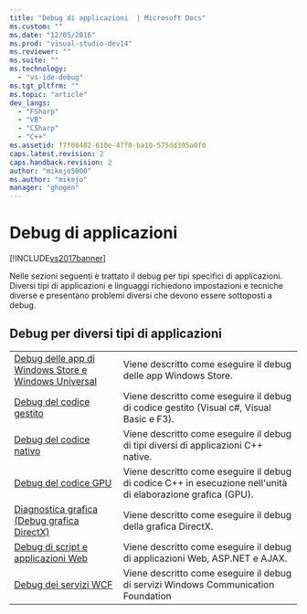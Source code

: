 ```yaml
---
title: "Debug di applicazioni  | Microsoft Docs"
ms.custom: ""
ms.date: "12/05/2016"
ms.prod: "visual-studio-dev14"
ms.reviewer: ""
ms.suite: ""
ms.technology: 
  - "vs-ide-debug"
ms.tgt_pltfrm: ""
ms.topic: "article"
dev_langs: 
  - "FSharp"
  - "VB"
  - "CSharp"
  - "C++"
ms.assetid: f7f08402-610e-47f0-ba10-575dd395a0f0
caps.latest.revision: 2
caps.handback.revision: 2
author: "mikejo5000"
ms.author: "mikejo"
manager: "ghogen"
---
```

# Debug di applicazioni 
[!INCLUDE[vs2017banner](../code-quality/includes/vs2017banner.md)]

Nelle sezioni seguenti è trattato il debug per tipi specifici di applicazioni.  Diversi tipi di applicazioni e linguaggi richiedono impostazioni e tecniche diverse e presentano problemi diversi che devono essere sottoposti a debug.  
  
## Debug per diversi tipi di applicazioni  
  
|||  
|-|-|  
|[Debug delle app di Windows Store e Windows Universal](../debugger/debugging-windows-store-and-windows-universal-apps.md)|Viene descritto come eseguire il debug delle app Windows Store.|  
|[Debug del codice gestito](../debugger/debugging-managed-code.md)|Viene descritto come eseguire il debug di codice gestito \(Visual c\#, Visual Basic e F3\).|  
|[Debug del codice nativo](../debugger/debugging-native-code.md)|Viene descritto come eseguire il debug di tipi diversi di applicazioni C\+\+ native.|  
|[Debug del codice GPU](../debugger/debugging-gpu-code.md)|Viene descritto come eseguire il debug di codice C\+\+ in esecuzione nell'unità di elaborazione grafica \(GPU\).|  
|[Diagnostica grafica \(Debug grafica DirectX\)](../debugger/visual-studio-graphics-diagnostics.md)|Viene descritto come eseguire il debug della grafica DirectX.|  
|[Debug di script e applicazioni Web](../debugger/debugging-web-applications-and-script.md)|Viene descritto come eseguire il debug di applicazioni Web, ASP.NET e AJAX.|  
|[Debug dei servizi WCF](../debugger/debugging-wcf-services.md)|Viene descritto come eseguire il debug di servizi Windows Communication Foundation|